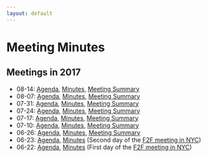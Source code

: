 ```yaml
---
layout: default
---
```


# Meeting Minutes

## Meetings in 2017
* 08-14: [Agenda](https://lists.w3.org/Archives/Public/public-publ-wg/2017Aug/0097.html), [Minutes](2017/2017-08-14-minutes), [Meeting Summary](https://www.w3.org/blog/dpub/2017/08/15/publishing-wg-telco-2017-08-14-manifest-in-editors-draft-usage-of-url/)
* 08-07: [Agenda](https://lists.w3.org/Archives/Public/public-publ-wg/2017Aug/0044.html), [Minutes](2017/2017-08-07-minutes), [Meeting Summary](https://www.w3.org/blog/dpub/2017/08/08/publishing-wg-telco-2017-08-07-publ-changes-terms-identifiers-minimum-manifest/)
* 07-31: [Agenda](https://lists.w3.org/Archives/Public/public-publ-wg/2017Jul/0232.html), [Minutes](2017/2017-07-31-minutes), [Meeting Summary](https://www.w3.org/blog/dpub/2017/08/01/publishing-wg-telco-2017-07-31-terminology-packaging-locators/)
* 07-24: [Agenda](https://lists.w3.org/Archives/Public/public-publ-wg/2017Jul/0036.html), [Minutes](2017/2017-07-24-minutes), [Meeting Summary](https://www.w3.org/blog/dpub/2017/07/25/publishing-wg-telco-2017-07-24-code-of-conduct-definition-of-web-publication/)
* 07-17: [Agenda](https://lists.w3.org/Archives/Public/public-publ-wg/2017Jul/0022.html), [Minutes](2017/2017-07-17-minutes), [Meeting Summary](https://www.w3.org/blog/dpub/2017/07/18/2017-07-17-telco-draft-and-tf-update-issue-triage/)
* 07-10: [Agenda](https://lists.w3.org/Archives/Public/public-publ-wg/2017Jul/0004.html), [Minutes](2017/2017-07-10-minutes), [Meeting Summary](https://www.w3.org/blog/dpub/2017/07/10/2017-07-10-telco-testing-web-packaging-manifest-a11y-tf/)
* 06-26: [Agenda](https://lists.w3.org/Archives/Public/public-publ-wg/2017Jun/0026.html), [Minutes](2017/2017-06-26-minutes), [Meeting Summary](https://www.w3.org/blog/dpub/2017/06/26/publishing-wg-telco-2017-06-16-admin-manifests/)
* 06-23: [Agenda](https://www.w3.org/dpub/IG/wiki/June_2017_F2F#Second_Day), [Minutes](2017/2017-06-23-minutes) (Second day of the [F2F meeting in NYC](../F2F/2017.06.NYC))
* 06-22: [Agenda](https://www.w3.org/dpub/IG/wiki/June_2017_F2F#First_day), [Minutes](2017/2017-06-22-minutes) (First day of the [F2F meeting in NYC](../F2F/2017.06.NYC))
